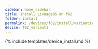 ```yaml
---
sidebar: home_sidebar
title: Install LineageOS on f62
folder: install
permalink: /devices/f62/install/variant1/
device: f62_variant1
---
```

{% include templates/device_install.md %}

